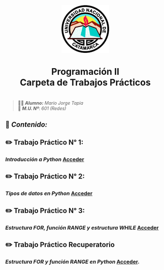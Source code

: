<div align="center">
<img src="https://github.com/K1ngDragon/Programacion_II/blob/main/UNCa.gif" height="150" >
 <br/>
<h1>Programación II<br/>Carpeta de Trabajos Prácticos<br/><h1/>
</div>
  
>:man_student: _**Alumno:**_ _Mario Jorge Tapia_ <br/> :memo: _**M.U. Nº**_: _601 (Redes)_

## :notebook: _Contenido:_
## :pencil2: Trabajo Práctico N° 1: 
### _Introducción a Python_ [Acceder](https://colab.research.google.com/drive/1lkGmRh_2xabWZTlIsgC82my_7ISdREKp?usp=sharing)
## :pencil2: Trabajo Práctico N° 2: 
### _Tipos de datos en Python_ [Acceder](https://colab.research.google.com/drive/1BYkw7wVt3iI3GwyZHG1vl-JbLgjRkBPu?usp=sharing)
## :pencil2: Trabajo Práctico N° 3: 
### _Estructura FOR, función RANGE y estructura WHILE_ [Acceder](https://colab.research.google.com/drive/1nQ-nA7qKQwyA7LSP31NQ_DnfPgdRtRGM?usp=sharing)
## :pencil2: **Trabajo Práctico Recuperatorio**
### _Estructura FOR y función RANGE en Python_ [Acceder](TP_For_y_Range.md).

